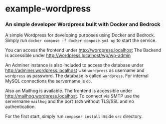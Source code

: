 # example-wordpress
### An simple developer Wordpress built with Docker and Bedrock

A simple Wordpress for developing purposes using Docker and Bedrock.
Simply run `docker compose -f docker-compose.yml up` to start the service.

You can access the frontend under http://wordpress.localhost
The Backend is accessible under http://wordpress.localhost/wp/wp-admin

An Adminer instance is also included to access the database under http://adminer.wordpress.localhost
Use `wordpress` as username and `wordpress` as password. The database is called `wordpress`.
For internal MySQL connections the servername is `db`.

Also an Mailhog is available. The frontend is accessible under http://mailhog.wordpress.localhost.
To connect via SMTP use the servername `mailhog` and the port `1025` without TLS/SSL and no authentication.

For the first start, simply run `composer install` inside `src` directory.